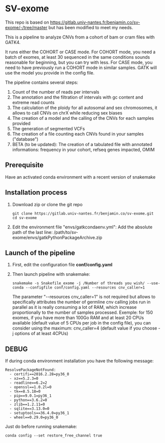 # SV-exome

This repo is based on https://gitlab.univ-nantes.fr/benjamin.co/sv-exome/-/tree/master but has been modified to meet my needs.

This is a pipeline to analyze CNVs from a cohort of bam or cram files with GATK4.

It runs either the COHORT or CASE mode. 
For COHORT mode, you need a batch of exomes, at least 30 sequenced in the same conditions sounds reasonable for beginning, but you can try with less.
For CASE mode, you need to have previously run a COHORT mode in similar samples. GATK will use the model you provide in the config file.


The pipeline contains several steps:
1) Count of the number of reads per intervals
2) The annotation and the filtration of intervals with gc content and extreme read counts
3) The calculation of the ploidy for all autosomal and sex chromosomes, it allows to call CNVs on chrX while reducing sex biases
4) The creation of a model and the calling of the CNVs for each samples provided
5) The generation of segmented VCFs
6) The creation of a file counting each CNVs found in your samples ("database")
7) BETA (to be updated): The creation of a tabulated file with annotated informations: frequency in your cohort, refseq genes impacted, OMIM

## Prerequisite
Have an activated conda environment with a recent version of snakemake

## Installation process

1) Download zip or clone the git repo
    
    ~~~
    git clone https://gitlab.univ-nantes.fr/benjamin.co/sv-exome.git
    cd sv-exome
    ~~~

2) Edit the environment file "envs/gatkcondaenv.yml": Add the absolute path of the last line: /path/to/sv-exome/envs/gatkPythonPackageArchive.zip

## Launch of the pipeline

1) First, edit the configuration file **conf/config.yaml**

2) Then launch pipeline with snakemake:
    ~~~
    snakemake -s Snakefile_exome -j /Number of threads you wish/ --use-conda --configfile conf/config.yaml --resources cnv_caller=1
    ~~~
    The parameter "--resources cnv_caller=1" is not required but allows to specifically attributes the number of germline cnv calling jobs run in parallel as it is really consuming a lot of RAM, which increase proportionally to the number of samples processed. Exemple: for 150 exomes, if you have more than 100Go RAM and at least 20 CPUs available (default value of 5 CPUs per job in the config file), you can consider using the maximum: cnv_caller=4 (default value if you choose -j options of at least 4CPUs)

## DEBUG

If during conda environment installation you have the following message:

~~~
ResolvePackageNotFound:
  - certifi==2016.2.28=py36_0
  - xz==5.2.3=0
  - readline==6.2=2
  - openssl==1.0.2l=0
  - tk==8.5.18=0
  - pip==9.0.1=py36_1
  - python==3.6.2=0
  - zlib==1.2.11=0
  - sqlite==3.13.0=0
  - setuptools==36.4.0=py36_1
  - wheel==0.29.0=py36_0
~~~

Just do before running snakemake: 
~~~
conda config --set restore_free_channel true
~~~
